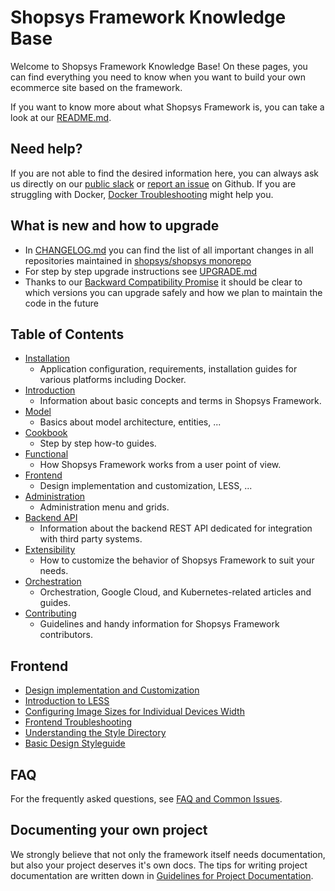 # Shopsys Framework Knowledge Base
Welcome to Shopsys Framework Knowledge Base!
On these pages, you can find everything you need to know when you want to build your own ecommerce site based on the framework.

If you want to know more about what Shopsys Framework is, you can take a look at our [README.md](https://github.com/shopsys/shopsys/blob/master/README.md).

## Need help?
If you are not able to find the desired information here, you can always ask us directly on our [public slack](http://slack.shopsys-framework.com/) or [report an issue](https://github.com/shopsys/shopsys/issues/new) on Github.
If you are struggling with Docker, [Docker Troubleshooting](./docker/docker-troubleshooting.md) might help you.

## What is new and how to upgrade
* In [CHANGELOG.md](https://github.com/shopsys/shopsys/blob/master/CHANGELOG.md) you can find the list of all important changes in all repositories maintained in [shopsys/shopsys monorepo](https://github.com/shopsys/shopsys/)
* For step by step upgrade instructions see [UPGRADE.md](https://github.com/shopsys/shopsys/blob/master/UPGRADE.md)
* Thanks to our [Backward Compatibility Promise](./contributing/backward-compatibility-promise.md) it should be clear to which versions you can upgrade safely and how we plan to maintain the code in the future

## Table of Contents
* [Installation](./installation/index.md)
    * Application configuration, requirements, installation guides for various platforms including Docker.
* [Introduction](./introduction/index.md)
    * Information about basic concepts and terms in Shopsys Framework.
* [Model](./model/index.md)
    * Basics about model architecture, entities, ...
* [Cookbook](./cookbook/index.md)
    * Step by step how-to guides.
* [Functional](./functional/index.md)
    * How Shopsys Framework works from a user point of view.
* [Frontend](./frontend/index.md)
    * Design implementation and customization, LESS, ...
* [Administration](./administration/index.md)
    * Administration menu and grids.
* [Backend API](./backend-api)
    * Information about the backend REST API dedicated for integration with third party systems.
* [Extensibility](./extensibility/index.md)
    * How to customize the behavior of Shopsys Framework to suit your needs.
* [Orchestration](./kubernetes/index.md)
    * Orchestration, Google Cloud, and Kubernetes-related articles and guides.
* [Contributing](./contributing/index.md)
    * Guidelines and handy information for Shopsys Framework contributors.

## Frontend
* [Design implementation and Customization](./frontend/design-implementation-and-customization.md)
* [Introduction to LESS](./frontend/introduction-to-less.md)
* [Configuring Image Sizes for Individual Devices Width](./frontend/configuring-image-sizes-for-individual-devices-width.md)
* [Frontend Troubleshooting](./frontend/frontend-troubleshooting.md)
* [Understanding the Style Directory](./frontend/understanding-the-style-directory.md)
* [Basic Design Styleguide](frontend/basic-design-styleguide.md)

## FAQ
For the frequently asked questions, see [FAQ and Common Issues](./introduction/faq-and-common-issues.md).

## Documenting your own project
We strongly believe that not only the framework itself needs documentation, but also your project deserves it's own docs. The tips for writing project documentation are written down in [Guidelines for Project Documentation](./project/guidelines-for-project-documentation.md).
